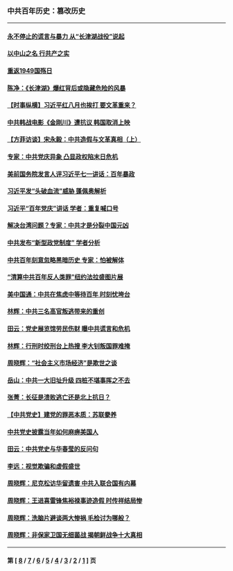 ### 中共百年历史：篡改历史
---
#### [永不停止的谎言与暴力 从“长津湖战役”说起](../../pages/nf1176115/n13494094.md?03140430) 
#### [以中山之名 行共产之实](../../pages/nf1176115/n13346437.md?03140430) 
#### [重返1949国殇日](../../pages/nf1176115/n13346372.md?03140430) 
#### [陈净：《长津湖》爆红背后或隐藏危险的风暴](../../pages/nf1176115/n13314364.md?03140430) 
#### [【时事纵横】习近平红八月也挨打 要文革重来？](../../pages/nf1176115/n13231393.md?03140430) 
#### [中共韩战电影《金刚川》遭抗议 韩国取消上映](../../pages/nf1176115/n13219114.md?03140430) 
#### [【方菲访谈】宋永毅：中共造假与文革真相（上）](../../pages/nf1176115/n13200760.md?03140430) 
#### [专家：中共党庆异象 凸显政权陷末日危机](../../pages/nf1176115/n13067084.md?03140430) 
#### [美前国务院发言人评习近平七一讲话：百年暴政](../../pages/nf1176115/n13066986.md?03140430) 
#### [习近平发“头破血流”威胁 蓬佩奥解析](../../pages/nf1176115/n13063604.md?03140430) 
#### [习近平“百年党庆”讲话 学者：重复喊口号](../../pages/nf1176115/n13061411.md?03140430) 
#### [解决台湾问题？专家：中共才是分裂中国元凶](../../pages/nf1176115/n13060811.md?03140430) 
#### [中共发布“新型政党制度” 学者分析](../../pages/nf1176115/n13056354.md?03140430) 
#### [中共百年刻意忽略黑暗历史 专家：怕被解体](../../pages/nf1176115/n13056056.md?03140430) 
#### [“清算中共百年反人类罪”纽约法拉盛图片展](../../pages/nf1176115/n13052220.md?03140430) 
#### [美中国通：中共在焦虑中等待百年 时刻忧垮台](../../pages/nf1176115/n13048820.md?03140430) 
#### [林辉：中共三名高官叛逃带来的重创](../../pages/nf1176115/n13035206.md?03140430) 
#### [田云：党史展览馆劳民伤财 曝中共谎言和危机](../../pages/nf1176115/n13033900.md?03140430) 
#### [林辉：行刑时绞刑台上热搜 李大钊叛国罪难掩](../../pages/nf1176115/n13031965.md?03140430) 
#### [周晓辉：“社会主义市场经济”是欺世之谈](../../pages/nf1176115/n13024090.md?03140430) 
#### [岳山：中共一大旧址升级 四桩不堪事挥之不去](../../pages/nf1176115/n13021697.md?03140430) 
#### [张菁：长征是溃败逃亡还是北上抗日？](../../pages/nf1176115/n13020585.md?03140430) 
#### [【中共党史】建党的罪恶本质：苏联豢养](../../pages/nf1176115/n13011888.md?03140430) 
#### [中共党史披露当年如何麻痹美国人](../../pages/nf1176115/n12966400.md?03140430) 
#### [田云：中共党史与华春莹的反问句](../../pages/nf1176115/n12765178.md?03140430) 
#### [李远：视觉欺骗和虚假盛世](../../pages/nf1176115/n12993376.md?03140430) 
#### [周晓辉：尼克松访华留遗害 中共入联合国有内幕](../../pages/nf1176115/n12991422.md?03140430) 
#### [周晓辉：王进喜雷锋焦裕禄事迹造假 时传祥结局惨](../../pages/nf1176115/n12985497.md?03140430) 
#### [周晓辉：洗脑片避谈两大惨祸 毛检讨为哪般？](../../pages/nf1176115/n12971285.md?03140430) 
#### [周晓辉：非保家卫国无细菌战 揭朝鲜战争十大真相](../../pages/nf1176115/n12954161.md?03140430) 

---
#### 第 [ [8](./8.md?03140430) / [7](./7.md?03140430) / [6](./6.md?03140430) / [5](./5.md?03140430) / [4](./4.md?03140430) / [3](./3.md?03140430) / [2](./2.md?03140430) / [1](./1.md?03140430) ] 页
